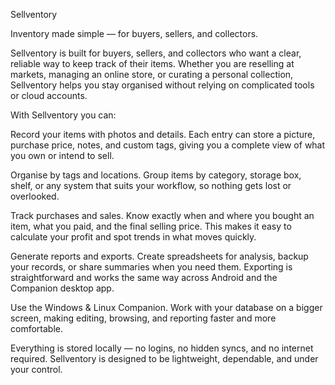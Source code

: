Sellventory

Inventory made simple — for buyers, sellers, and collectors.

Sellventory is built for buyers, sellers, and collectors who want a clear, reliable way to keep track of their items. Whether you are reselling at markets, managing an online store, or curating a personal collection, Sellventory helps you stay organised without relying on complicated tools or cloud accounts.

With Sellventory you can:

Record your items with photos and details. Each entry can store a picture, purchase price, notes, and custom tags, giving you a complete view of what you own or intend to sell.

Organise by tags and locations. Group items by category, storage box, shelf, or any system that suits your workflow, so nothing gets lost or overlooked.

Track purchases and sales. Know exactly when and where you bought an item, what you paid, and the final selling price. This makes it easy to calculate your profit and spot trends in what moves quickly.

Generate reports and exports. Create spreadsheets for analysis, backup your records, or share summaries when you need them. Exporting is straightforward and works the same way across Android and the Companion desktop app.

Use the Windows & Linux Companion. Work with your database on a bigger screen, making editing, browsing, and reporting faster and more comfortable.

Everything is stored locally — no logins, no hidden syncs, and no internet required. Sellventory is designed to be lightweight, dependable, and under your control.
